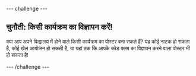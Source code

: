 \--- challenge \---

## चुनौती: किसी कार्यक्रम का विज्ञापन करें!

क्या आप अपने विद्यालय में होने वाले किसी कार्यक्रम का पोस्टर बना सकते हैं? यह कोई नाटक हो सकता है, कोई खेल आयोजन हो सकती है, या यहां तक कि आपके कोड क्लब का विज्ञापन करने वाला पोस्टर भी हो सकता है!

\--- /challenge \---